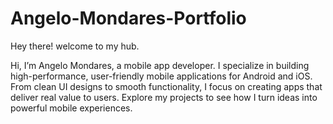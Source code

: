 ﻿# Angelo-Mondares-Portfolio

 Hey there! welcome to my hub.

Hi, I’m Angelo Mondares, a mobile app developer.
I specialize in building high-performance, user-friendly mobile applications for Android and iOS. From clean UI designs to smooth functionality, I focus on creating apps that deliver real value to users. Explore my projects to see how I turn ideas into powerful mobile experiences.
